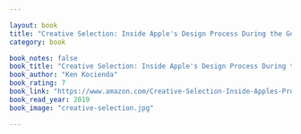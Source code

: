 ```yaml
---

layout: book
title: "Creative Selection: Inside Apple's Design Process During the Golden Age of Steve Jobs"
category: book

book_notes: false
book_title: "Creative Selection: Inside Apple's Design Process During the Golden Age of Steve Jobs"
book_author: "Ken Kocienda"
book_rating: 7
book_link: "https://www.amazon.com/Creative-Selection-Inside-Apples-Process/dp/1250194466"
book_read_year: 2019
book_image: "creative-selection.jpg"

---
```

